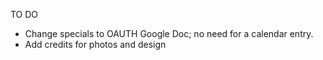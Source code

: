 TO DO
- Change specials to OAUTH Google Doc; no need for a calendar entry. 
- Add credits for photos and design

